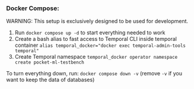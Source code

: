 ### Docker Compose:

WARNING: This setup is exclusively designed to be used for development. 

1. Run `docker compose up -d` to start everything needed to work
2. Create a bash alias to fast access to Temporal CLI inside temporal container
`alias temporal_docker="docker exec temporal-admin-tools temporal"`
3. Create Temporal namespace
`temporal_docker operator namespace create pocket-ml-testbench`

To turn everything down, run: `docker compose down -v` (remove `-v` if you want to keep the data of databases)